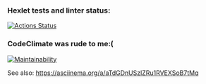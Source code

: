 ### Hexlet tests and linter status:

[![Actions Status](https://github.com/EvgZhar/backend-project-44/actions/workflows/hexlet-check.yml/badge.svg)](https://github.com/EvgZhar/backend-project-44/actions)

### CodeClimate was rude to me:(

[![Maintainability](https://api.codeclimate.com/v1/badges/2eb8ba0d056e3b52f34a/maintainability)](https://codeclimate.com/github/EvgZhar/backend-project-44/maintainability)

See also: https://asciinema.org/a/aTdGDnUSzlZRu1RVEXSoB7tMq